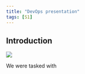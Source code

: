 ```yaml
---
title: "DevOps presentation"
tags: [S1]
---
```


## Introduction

![](../presentation/powerpoint.png)

We were tasked with
